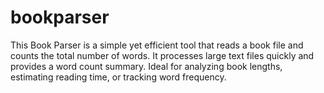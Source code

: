 # bookparser

This Book Parser is a simple yet efficient tool that reads a book file and counts the total number of words. It processes large text files quickly and provides a word count summary. Ideal for analyzing book lengths, estimating reading time, or tracking word frequency.